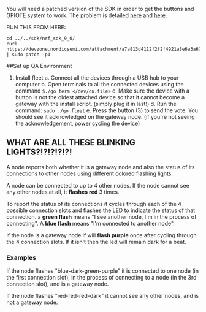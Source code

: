 You will need a patched version of the SDK in order to get the buttons and GPIOTE system to work. The problem is detailed [here](https://devzone.nordicsemi.com/question/47031/button-debouncer-nrf51822/) and [here](https://devzone.nordicsemi.com/question/40670/sdk81-and-sdk-90-app_gpiote-and-nrf_drv_gpiote-conflict/).

RUN THIS FROM HERE:
```
cd ../../sdk/nrf_sdk_9_0/
curl https://devzone.nordicsemi.com/attachment/a7a813d4112f2f2f4921a8e6a3a60b67 | sudo patch -p1
```

##Set up QA Environment
1. Install fleet
    a. Connect all the devices through a USB hub to your computer
    b. Open terminals to all the connected devices using the command `$./go term </dev/cu.file>`
    c. Make sure the device with a button is not the oldest attached device so that it cannot become a gateway with the install script. (simply plug it in last!)
    d. Run the command: `sudo ./go fleet`
    e. Press the button (3) to send the vote. You should see it acknowledged on the gateway node. (if you're not seeing the acknowledgement, power cycling the device)

## WHAT ARE ALL THESE BLINKING LIGHTS?!?!?!?!?!

A node reports both whether it is a gateway node and also the status of its connections to other nodes using different colored flashing lights.

A node can be connected to up to 4 other nodes. If the node cannot see any other nodes at all, it **flashes red** 3 times. 

To report the status of its connections  it cycles through each of the 4 possible connection slots and flashes the LED to indicate the status of that connection.
a **green flash** means "I see another node, I'm in the process of connecting". A **blue flash** means "I'm connected to another node".

If the node is a gateway node if will **flash purple** once after cycling through the 4 connection slots. If it isn't then the led will remain dark for a beat.

### Examples
If the node flashes "blue-dark-green-purple" it is connected to one node (in the first connection slot), in the process 
of connecting to a node (in the 3rd connection slot), and is a gateway node.
 
If the node flashes "red-red-red-dark" it cannot see any other nodes, and is not a gateway node.